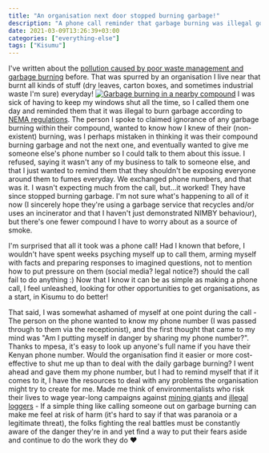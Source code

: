 ```yaml
---
title: "An organisation next door stopped burning garbage!"
description: "A phone call reminder that garbage burning was illegal got the organisation to stop doing it"
date: 2021-03-09T13:26:39+03:00
categories: ["everything-else"]
tags: ["Kisumu"]
---
```


I've written about the [pollution caused by poor waste management and garbage burning](https://www.vinaygopinath.me/2021/02/hey-kisumu-clean-up-your-air/) before. That was spurred by an organisation I live near that burnt all kinds of stuff (dry leaves, carton boxes, and sometimes industrial waste I'm sure) everyday!
[![Garbage burning in a nearby compound](/images/blog/2021-03-09-organisation-garbage-burning/smoke.gif)](/images/blog/2021-03-09-organisation-garbage-burning/smoke.gif)
I was sick of having to keep my windows shut all the time, so I called them one day and reminded them that it was illegal to burn garbage according to [NEMA regulations](https://www.nema.go.ke/index.php?option=com_content&view=article&id=8&Itemid=142). The person I spoke to claimed ignorance of any garbage burning within their compound, wanted to know how I knew of their (non-existent) burning, was I perhaps mistaken in thinking it was their compound burning garbage and not the next one, and eventually wanted to give me someone else's phone number so I could talk to them about this issue. I refused, saying it wasn't any of my business to talk to someone else, and that I just wanted to remind them that they shouldn't be exposing everyone around them to fumes everyday. We exchanged phone numbers, and that was it. I wasn't expecting much from the call, but...it worked! They have since stopped burning garbage. I'm not sure what's happening to all of it now (I sincerely hope they're using a garbage service that recycles and/or uses an incinerator and that I haven't just demonstrated NIMBY behaviour), but there's one fewer compound I have to worry about as a source of smoke.

I'm surprised that all it took was a phone call! Had I known that before, I wouldn't have spent weeks psyching myself up to call them, arming myself with facts and preparing responses to imagined questions, not to mention how to put pressure on them (social media? legal notice?) should the call fail to do anything :) Now that I know it can be as simple as making a phone call, I feel unleashed, looking for other opportunities to get organisations, as a start, in Kisumu to do better!

That said, I was somewhat ashamed of myself at one point during the call - The person on the phone wanted to know my phone number (I was passed through to them via the receptionist), and the first thought that came to my mind was "Am I putting myself in danger by sharing my phone number?". Thanks to mpesa, it's easy to look up anyone's full name if you have their Kenyan phone number. Would the organisation find it easier or more cost-effective to shut me up than to deal with the daily garbage burning? I went ahead and gave them my phone number, but I had to remind myself that if it comes to it, I have the resources to deal with any problems the organisation might try to create for me. Made me think of environmentalists who risk their lives to wage year-long campaigns against [mining giants](https://www.theguardian.com/world/2020/oct/23/south-african-environmental-activist-shot-dead-in-her-home) and [illegal loggers](https://www.reuters.com/article/us-brazil-indigenous-logging-trfn-idUSKBN27H16P) - If a simple thing like calling someone out on garbage burning can make me feel at risk of harm (it's hard to say if that was paranoia or a legitimate threat), the folks fighting the real battles must be constantly aware of the danger they're in and yet find a way to put their fears aside and continue to do the work they do ♥